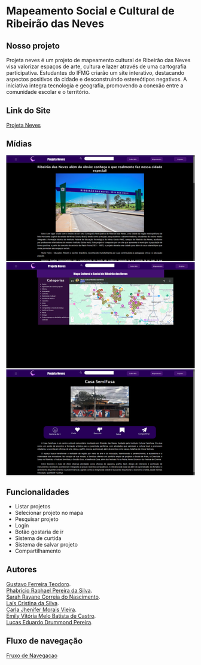 # Mapeamento Social e Cultural de Ribeirão das Neves

## Nosso projeto
Projeta neves é um projeto de mapeamento cultural de Ribeirão das Neves visa valorizar espaços de arte, cultura e lazer através de uma cartografia participativa. Estudantes do IFMG criarão um site interativo, destacando aspectos positivos da cidade e desconstruindo estereótipos negativos. A iniciativa integra tecnologia e geografia, promovendo a conexão entre a comunidade escolar e o território.

## Link do Site

[Projeta Neves](https://gustavofteo.github.io/MapeamentoSocialECulturalDeRibeiraoDasNeves/)

## Mídias
![sobrenos](readme/sobrenos.png)
![mapeamento](readme/mapeamento.png)
![projeto](readme/projeto.png)

## Funcionalidades 
* Listar projetos  
* Selecionar projeto no mapa  
* Pesquisar projeto
* Login
* Botão gostaria de ir
* Sistema de curtida
* Sistema de salvar projeto
* Compartilhamento

## Autores
[Gustavo Ferreira Teodoro](https://gustavofteo.github.com).  
[Phabricio Raphael Pereira da Silva](https://github.com/pharafa).  
[Sarah Rayane Correia do Nascimento](https://github.com/SarahRayane11).  
[Laís Cristina da Silva](https://gustavofteo.github.io/MapeamentoSocialECulturalDeRibeiraoDasNeves/).  
[Carla Jhenifer Morais Vieira](https://gustavofteo.github.io/MapeamentoSocialECulturalDeRibeiraoDasNeves/).  
[Emily Vitória Melo Batista de Castro](https://gustavofteo.github.io/MapeamentoSocialECulturalDeRibeiraoDasNeves/).  
[Lucas Eduardo Drummond Pereira](https://gustavofteo.github.io/MapeamentoSocialECulturalDeRibeiraoDasNeves/).  

## Fluxo de navegação

[Fruxo de Navegacao](https://www.canva.com/design/DAGzPiJkTwM/8ftA-JyotdkOGUPCMPh8Pg/edit?utm_content=DAGzPiJkTwM&utm_campaign=designshare&utm_medium=link2&utm_source=sharebutton)
